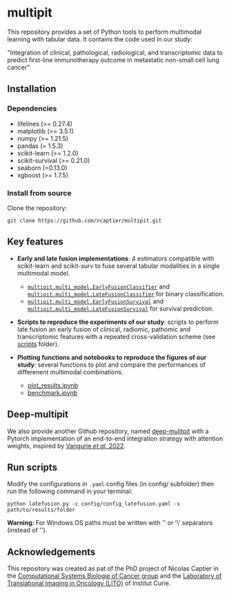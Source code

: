 # multipit

This repository provides a set of Python tools to perform multimodal learning with tabular data. It contains the code used in our study: 

"Integration of clinical, pathological, radiological, and transcriptomic data to predict first-line immunotherapy outcome in metastatic non-small cell lung cancer"

## Installation
### Dependencies
- lifelines (>= 0.27.4)
- matplotlib (>= 3.5.1)
- numpy (>= 1.21.5)
- pandas (= 1.5.3)
- scikit-learn (>= 1.2.0)
- scikit-survival (>= 0.21.0)
- seaborn (=0.13.0)
- xgboost (>= 1.7.5)
### Install from source
Clone the repository:
```
git clone https://github.com/ncaptier/multipit.git 
```

## Key features
* **Early and late fusion implementations**: 4 estimators compatible with scikit-learn and scikit-surv to fuse several tabular modalities in a single multimodal model.
  * [`multipit.multi_model.EarlyFusionClassifier`](multipit/multi_model/earlyfusion.py) and [`multipit.multi_model.LateFusionClassifier`](multipit/multi_model/latefusion.py) for binary classification.
  * [`multipit.multi_model.EarlyFusionSurvival`](multipit/multi_model/earlyfusion.py) and [`multipit.multi_model.LateFusionSurvival`](multipit/multi_model/latefusion.py) for survival prediction.
   

* **Scripts to reproduce the experiments of our study**: scripts to perform late fusion an early fusion of clinical, radiomic, pathomic and transcriptomic features with a repeated cross-validation scheme (see [scripts](scripts) folder).   
   

* **Plotting functions and notebooks to reproduce the figures of our study**: several functions to plot and compare the performances of differenent multimodal combinations.
  * [plot_results.ipynb](notebooks/plot_results.ipynb) 
  * [benchmark.ipynb](notebooks/benchmark.ipynb)

## Deep-multipit

We also provide another Github repository, named [deep-mulitpit](https://github.com/ncaptier/deep-multipit) with a Pytorch implementation of an end-to-end integration strategy with attention weights, inspired by [Vangurie *et al*, 2022](https://www.nature.com/articles/s43018-022-00416-8).

## Run scripts

Modify the configurations in `.yaml` config files (in config/ subfolder) then run the following command in your terminal:

```
python latefusion.py -c config/config_latefusion.yaml -s path/to/results/folder
```

**Warning:** For Windows OS paths must be written with '\' or '\\' separators (instead of '\').

## Acknowledgements

This repository was created as pat of the PhD project of Nicolas Captier in the [Computational Systems Biologie of Cancer group](https://institut-curie.org/team/barillot) and the [ Laboratory of Translational Imaging in Oncology (LITO)](https://www.lito-web.fr/en/) of Institut Curie.